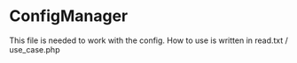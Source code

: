 # ConfigManager
This file is needed to work with the config. How to use is written in read.txt / use_case.php
